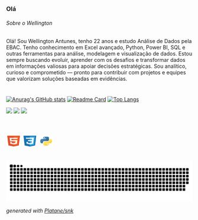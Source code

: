 ### Olá 

###### Sobre o Wellington
Olá! Sou Wellington Antunes, tenho 22 anos e estudo Análise de Dados pela EBAC. Tenho conhecimento em Excel avançado, Python, Power BI, SQL e outras ferramentas para análise, modelagem e visualização de dados. Estou sempre buscando evoluir, aprender com os desafios e transformar dados em informações valiosas para apoiar decisões estratégicas. Sou analítico, curioso e comprometido — pronto para contribuir com projetos e equipes que valorizam soluções baseadas em evidências.

#

[![Anurag's GitHub stats](https://github-readme-stats.vercel.app/api?username=Wellantunes&show_icons=holi)](https://github.com/anuraghazra/github-readme-stats)
[![Readme Card](https://github-readme-stats.vercel.app/api/pin/?username=Wellantunes&repo=Projeto_Restaurante&theme=holi)](https://github.com/anuraghazra/github-readme-stats)
[![Top Langs](https://github-readme-stats.vercel.app/api/top-langs/?username=Wellantunes&layout=compact)](https://github.com/anuraghazra/github-readme-stats)

<div> 
 
 <a href="https://discord.gg/wagxzStdcR" target="_blank"><img src="https://img.shields.io/badge/Discord-7289DA?style=for-the-badge&logo=discord&logoColor=white" target="_blank"></a> 
  <a href = "mailto:contatorafaballerini@gmail.com"><img src="https://img.shields.io/badge/-Gmail-%23333?style=for-the-badge&logo=gmail&logoColor=white" target="_blank"></a>
  <a href="https://www.linkedin.com/in/rafaella-ballerini-45875016a" target="_blank"><img src="https://img.shields.io/badge/-LinkedIn-%230077B5?style=for-the-badge&logo=linkedin&logoColor=white" target="_blank"></a> 
  
</div>

#

<div style="display: inline_block"><br>

 
  <img align="center" alt="Rafa-HTML" height="30" width="40" src="https://raw.githubusercontent.com/devicons/devicon/master/icons/html5/html5-original.svg">
  <img align="center" alt="Rafa-CSS" height="30" width="40" src="https://raw.githubusercontent.com/devicons/devicon/master/icons/css3/css3-original.svg">
  <img align="center" alt="Rafa-Python" height="30" width="40" src="https://raw.githubusercontent.com/devicons/devicon/master/icons/python/python-original.svg">

</div>

#



<picture>
  <source media="(prefers-color-scheme: dark)" srcset="https://raw.githubusercontent.com/platane/platane/output/github-contribution-grid-snake-dark.svg">
  <source media="(prefers-color-scheme: light)" srcset="https://raw.githubusercontent.com/platane/platane/output/github-contribution-grid-snake.svg">
  <img alt="github contribution grid snake animation" src="https://raw.githubusercontent.com/platane/platane/output/github-contribution-grid-snake.svg">
</picture>

_generated with [Platane/snk](https://github.com/Platane/snk)_
